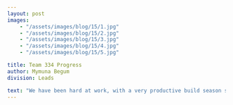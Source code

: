 ```yaml
---
layout: post
images:
    - "/assets/images/blog/15/1.jpg"
    - "/assets/images/blog/15/2.jpg"
    - "/assets/images/blog/15/3.jpg"
    - "/assets/images/blog/15/4.jpg"
    - "/assets/images/blog/15/5.jpg"

title: Team 334 Progress
author: Mymuna Begum
division: Leads

text: "We have been hard at work, with a very productive build season so far. We have completed the climbing mechanism and developed a working chassis. Now all that is left is the intake mechanism, gear placement, and shooting mechanism to complete the robot. We plan on meeting our goal of finishing a week in advance. The completion of our robot is just over the horizon, and the FIRST competition not very far behind."
---
```


